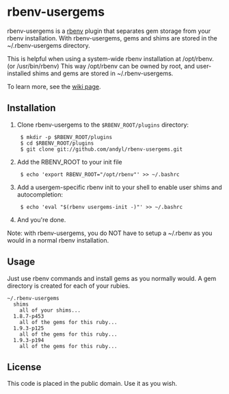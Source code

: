 # rbenv-usergems

rbenv-usergems is a [rbenv][rbenv] plugin that separates gem storage from 
your rbenv installation.  With rbenv-usergems, gems and shims are stored 
in the ~/.rbenv-usergems directory.

This is helpful when using a system-wide rbenv installation at /opt/rbenv. 
(or /usr/bin/rbenv)  This way /opt/rbenv can be owned by root, and 
user-installed shims and gems are stored in ~/.rbenv-usergems.

To learn more, see the [wiki page](https://github.com/andyl/rbenv-usergems/wiki).

## Installation

1. Clone rbenv-usergems to the `$RBENV_ROOT/plugins` directory:

        $ mkdir -p $RBENV_ROOT/plugins
        $ cd $RBENV_ROOT/plugins
        $ git clone git://github.com/andyl/rbenv-usergems.git

2. Add the RBENV_ROOT to your init file

        $ echo 'export RBENV_ROOT="/opt/rbenv"' >> ~/.bashrc

3. Add a usergem-specific rbenv init to your shell to enable user shims and autocompletion:

        $ echo 'eval "$(rbenv usergems-init -)"' >> ~/.bashrc

4. And you're done.

Note: with rbenv-usergems, you do NOT have to setup a ~/.rbenv as you would in a normal 
rbenv installation.

## Usage

Just use rbenv commands and install gems as you normally would.  A gem directory
is created for each of your rubies.

    ~/.rbenv-usergems
      shims
        all of your shims...
      1.8.7-p453
        all of the gems for this ruby...
      1.9.3-p125
        all of the gems for this ruby...
      1.9.3-p194
        all of the gems for this ruby...

## License

This code is placed in the public domain.  Use it as you wish. 

[rbenv]: http://github.com/sstephenson/rbenv

